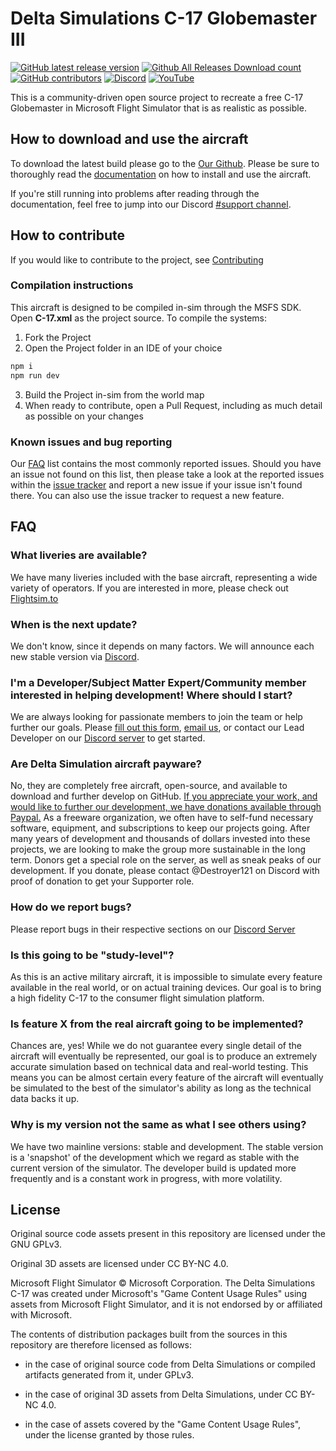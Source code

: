 
  

# Delta Simulations C-17 Globemaster III

  

[![GitHub latest release version](https://img.shields.io/github/v/release/Delta-Simulations/MSFS-C-17.svg?style=flat)](https://github.com/flybywiresim/a32nx/releases/latest)  [![Github All Releases Download count](https://img.shields.io/github/downloads/Delta-Simulations/MSFS-C-17/total.svg?style=flat)](https://github.com/flybywiresim/a32nx/releases/latest)  [![GitHub contributors](https://img.shields.io/github/contributors/Delta-Simulations/MSFS-C-17?style=flat)](https://github.com/flybywiresim/a32nx/graphs/contributors)  [![Discord](https://img.shields.io/discord/843936830369431572.svg?label=&logo=discord&logoColor=ffffff&color=7389D8&labelColor=6A7EC2)](https://discord.gg/T99hTme8PS)  [![YouTube](https://img.shields.io/badge/-DeltaSimulations-e84393?label=&logo=youtube&logoColor=ffffff&color=6399AE&labelColor=00C2CB)](https://www.youtube.com/@DeltaSimulations)

This is a community-driven open source project to recreate a free C-17 Globemaster in Microsoft Flight Simulator that is as realistic as possible.    

## How to download and use the aircraft

  

To download the latest build please go to the [Our Github](https://github.com/Delta-Simulations/MSFS-C-17/releases/latest). Please be sure to thoroughly read the [documentation](https://discord.gg/ckPqnBvedj) on how to install and use the aircraft.

  

If you're still running into problems after reading through the documentation, feel free to jump into our Discord [#support channel](https://discord.gg/ckPqnBvedj).

  

## How to contribute

If you would like to contribute to the project, see [Contributing](#i'm-a-developer/subject-matter-expert/community-member-interested-in-helping-development!-where-should-I-start?)

### Compilation instructions
This aircraft is designed to be compiled in-sim through the MSFS SDK. Open **C-17.xml** as the project source. 
To compile the systems:
1. Fork the Project
2. Open the Project folder in an IDE of your choice
```js
npm i
npm run dev
```
3. Build the Project in-sim from the world map
4. When ready to contribute, open a Pull Request, including as much detail as possible on your changes
  

### Known issues and bug reporting


Our [FAQ](https://discord.gg/ckPqnBvedj) list contains the most commonly reported issues. Should you have an issue not found on this list, then please take a look at the reported issues within the [issue tracker](https://github.com/flybywiresim/aircraft/issues/) and report a new issue if your issue isn't found there. You can also use the issue tracker to request a new feature.

  

## FAQ

### What liveries are available?
We have many liveries included with the base aircraft, representing a wide variety of operators. If you are interested in more, please check out [Flightsim.to](https://flightsim.to/)

  

### When is the next update?

We don't know, since it depends on many factors. We will announce each new stable version via [Discord](https://discord.gg/T99hTme8PS).

  

### I'm a Developer/Subject Matter Expert/Community member interested in helping development! Where should I start?

We are always looking for passionate members to join the team or help further our goals. Please [fill out this form](https://forms.gle/pkCpLtgKz754ETbZA), [email us](mailto:inquiries@deltasimulations.ca), or contact our Lead Developer on our [Discord server](https://discord.gg/T99hTme8PS) to get started.

  

### Are Delta Simulation aircraft payware?

No, they are completely free aircraft, open-source, and available to download and further develop on GitHub. [If you appreciate your work, and would like to further our development, we have donations available through Paypal.](https://www.paypal.com/donate/?hosted_button_id=XAQGKR96M7ZH8) 
As a freeware organization, we often have to self-fund necessary software, equipment, and subscriptions to keep our projects going. After many years of development and thousands of dollars invested into these projects, we are looking to make the group more sustainable in the long term. Donors get a special role on the server, as well as sneak peaks of our development. If you donate, please contact @Destroyer121 on Discord with proof of donation to get your Supporter role.
  

### How do we report bugs?

Please report bugs in their respective sections on our [Discord Server](https://discord.gg/T99hTme8PS)
  

### Is this going to be "study-level"?

As this is an active military aircraft, it is impossible to simulate every feature available in the real world, or on actual training devices. Our goal is to bring a high fidelity C-17 to the consumer flight simulation platform.

### Is feature X from the real aircraft going to be implemented?

Chances are, yes! While we do not guarantee every single detail of the aircraft will eventually be represented, our goal is to produce an extremely accurate simulation based on technical data and real-world testing. This means you can be almost certain every feature of the aircraft will eventually be simulated to the best of the simulator's ability as long as the technical data backs it up.
  

### Why is my version not the same as what I see others using?

We have two mainline versions: stable and development. The stable version is a 'snapshot' of the development which we regard as stable with the current version of the simulator. The developer build is updated more frequently and is a constant work in progress, with more volatility.

 
  

## License

  

Original source code assets present in this repository are licensed under the GNU GPLv3.

Original 3D assets are licensed under CC BY-NC 4.0.

  

Microsoft Flight Simulator © Microsoft Corporation. The Delta Simulations C-17 was created under Microsoft's "Game Content Usage Rules" using assets from Microsoft Flight Simulator, and it is not endorsed by or affiliated with Microsoft.

  

The contents of distribution packages built from the sources in this repository are therefore licensed as follows:

  

- in the case of original source code from Delta Simulations or compiled artifacts generated from it, under GPLv3.

- in the case of original 3D assets from Delta Simulations, under CC BY-NC 4.0.

- in the case of assets covered by the "Game Content Usage Rules", under the license granted by those rules.


